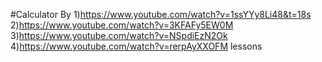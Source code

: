 #Calculator
By 
1)https://www.youtube.com/watch?v=1ssYYy8Li48&t=18s 
2)https://www.youtube.com/watch?v=3KFAFy5EW0M
3)https://www.youtube.com/watch?v=NSpdiEzN2Ok
4)https://www.youtube.com/watch?v=rerpAyXXOFM
lessons
